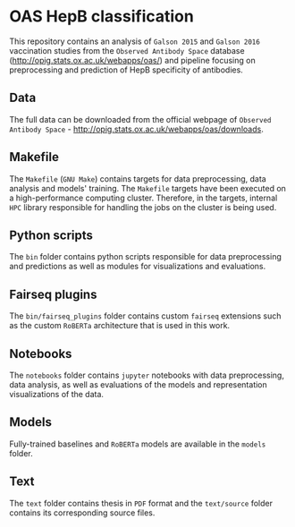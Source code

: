 # OAS HepB classification

This repository contains an analysis of `Galson 2015` and `Galson 2016` vaccination studies from the `Observed Antibody Space` database (http://opig.stats.ox.ac.uk/webapps/oas/) and pipeline focusing on preprocessing and prediction of HepB specificity of antibodies.

## Data

The full data can be downloaded from the official webpage of `Observed Antibody Space` - http://opig.stats.ox.ac.uk/webapps/oas/downloads.

## Makefile

The `Makefile` (`GNU Make`) contains targets for data preprocessing, data analysis and models' training. The `Makefile` targets have been executed on a high-performance computing cluster. Therefore, in the targets, internal `HPC` library responsible for handling the jobs on the cluster is being used.

## Python scripts

The `bin` folder contains python scripts responsible for data preprocessing and predictions as well as modules for visualizations and evaluations.

## Fairseq plugins

The `bin/fairseq_plugins` folder contains custom `fairseq` extensions such as the custom `RoBERTa` architecture that is used in this work.

## Notebooks

The `notebooks` folder contains `jupyter` notebooks with data preprocessing, data analysis, as well as evaluations of the models and representation visualizations of the data.

## Models

Fully-trained baselines and `RoBERTa` models are available in the `models` folder.

## Text

The `text` folder contains thesis in `PDF` format and the `text/source` folder contains its corresponding source files.